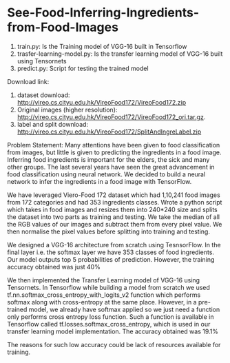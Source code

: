 # See-Food-Inferring-Ingredients-from-Food-Images

1) train.py: Is the Training model of VGG-16 built in Tensorflow
2) trasfer-learning-model.py: Is the transfer learning model of VGG-16 built using Tensornets
3) predict.py: Script for testing the trained model

Download link: 
1) dataset download: http://vireo.cs.cityu.edu.hk/VireoFood172/VireoFood172.zip
2) Original images (higher resolution): http://vireo.cs.cityu.edu.hk/VireoFood172/VireoFood172_ori.tar.gz.
3) label and split download: http://vireo.cs.cityu.edu.hk/VireoFood172/SplitAndIngreLabel.zip

Problem Statement: Many attentions have been given to food classification from images, but little is given to predicting the ingredients in a food image. Inferring food ingredients is important for the elders, the sick and many other groups. The last several years have seen the great advancement in food classification using neural network. We decided to build a neural network to infer the ingredients in a food image with TensorFlow.

We have leveraged Viero-Food 172 dataset which had 1,10,241 food images from 172 categories and had 353 ingredients classes. Wrote a python script which takes in food images and resizes them into 240*240 size and splits the dataset into two parts as training and testing. We take the median of all the RGB values of our images and subtract them from every pixel value. We then normalise the pixel values before splitting into training and testing.

We designed a VGG-16 architecture from scratch using TesnsorFlow. In the final layer i.e. the softmax layer we have 353 classes of food ingredients. Our model outputs top 5 probabilities of prediction. However, the training accuracy obtained was just 40%

We then implemented the Transfer Learning model of VGG-16 using Tensornets. In Tensorflow while building a model from scratch we used tf.nn.softmax_cross_entropy_with_logits_v2 function which performs softmax along with cross-entropy at the same place. However, in a pre-trained model, we already have softmax applied so we just need a function only performs cross entropy loss function. Such a function is available in Tensorflow called tf.losses.softmax_cross_entropy, which is used in our transfer learning model implementation. The accuracy obtained was 19.1%

The reasons for such low accuracy could be lack of resources available for training.

